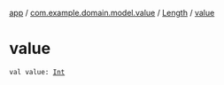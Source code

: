 [app](../../index.md) / [com.example.domain.model.value](../index.md) / [Length](index.md) / [value](./value.md)

# value

`val value: `[`Int`](https://kotlinlang.org/api/latest/jvm/stdlib/kotlin/-int/index.html)